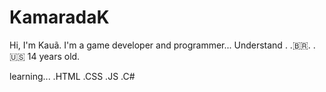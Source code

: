 <h1>KamaradaK</h1>

Hi, I'm Kauã. I'm a game developer and programmer...
Understand . .🇧🇷. .🇺🇸
14 years old.

learning...
.HTML
.CSS
.JS
.C#
